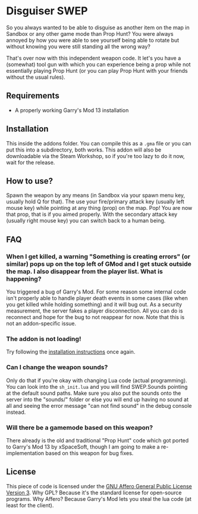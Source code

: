 Disguiser SWEP
==============

So you always wanted to be able to disguise as another item on the map in Sandbox or
any other game mode than Prop Hunt? You were always annoyed by how you were able to
see yourself being able to rotate but without knowing you were still standing all the
wrong way?

That's over now with this independent weapon code. It let's you have a (somewhat)
tool gun with which you can experience being a prop while not essentially playing
Prop Hunt (or you can play Prop Hunt with your friends without the usual rules).

Requirements
------------

- A properly working Garry's Mod 13 installation

Installation
------------

This inside the addons folder. You can compile this as a `.gma` file or you can put this into a subdirectory, both works.
This addon will also be downloadable via the Steam Workshop, so if you're too lazy to do it now, wait for the release.

How to use?
-----------

Spawn the weapon by any means (in Sandbox via your spawn menu key, usually hold Q for that).
The use your fire/primary attack key (usually left mouse key) while pointing at any thing (prop) on the map.
Pop! You are now that prop, that is if you aimed properly.
With the secondary attack key (usually right mouse key) you can switch back to a human being.

FAQ
---

### When I get killed, a warning "Something is creating errors" (or similar) pops up on the top left of GMod and I get stuck outside the map. I also disappear from the player list. What is happening?
You triggered a bug of Garry's Mod. For some reason some internal code isn't properly able to handle player death events in some cases (like when you get killed while
holding something) and it will bug out. As a security measurement, the server fakes a player disconnection. All you can do is reconnect and hope for the bug to not
reappear for now. Note that this is not an addon-specific issue.

### The addon is not loading!
Try following the [installation instructions](#installation) once again.

### Can I change the weapon sounds?
Only do that if you're okay with changing Lua code (actual programming). You can look into the `sh_init.lua` and you will find SWEP.Sounds pointing at the default
sound paths. Make sure you also put the sounds onto the server into the "sounds/" folder or else you will end up having no sound at all and seeing the error message
"can not find sound" in the debug console instead.

### Will there be a gamemode based on this weapon?
There already is the old and traditional "Prop Hunt" code which got ported to Garry's Mod 13 by xSpaceSoft, though I am going to make a re-implementation based on this
weapon for bug fixes.

License
-------

This piece of code is licensed under the [GNU Affero General Public License Version 3](http://www.gnu.org/licenses/agpl-3.0).
Why GPL? Because it's the standard license for open-source programs. Why Affero? Because Garry's Mod lets you steal the lua code
(at least for the client).
